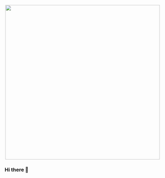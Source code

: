 

<p align="center">
  <img width="500" src="https://user-images.githubusercontent.com/92182743/200956305-6c23ada6-bf58-4126-ba7b-66bfd0b63be9.gif">
</p>

### Hi there 👋





<!--
**SamVVBB/SamVVBB** is a ✨ _special_ ✨ repository because its `README.md` (this file) appears on your GitHub profile.

Here are some ideas to get you started:

- 🔭 I’m currently working on ...
- 🌱 I’m currently learning ...
- 👯 I’m looking to collaborate on ...
- 🤔 I’m looking for help with ...
- 💬 Ask me about ...
- 📫 How to reach me: ...
- 😄 Pronouns: ...
- ⚡ Fun fact: ...
-->
